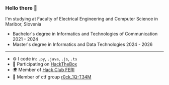 ### Hello there 👋

I'm studying at Faculty of Electrical Engineering and Computer Science in Maribor, Slovenia<br>
- Bachelor's degree in Informatics and Technologies of Communication 2021 - 2024 
- Master's degree in Informatics and Data Technologies 2024 - 2026
---

- ⚙️ I code in: `.py`, `.java`, `.js`, `.ts`
- 👾 Participating on [HackTheBox](https://app.hackthebox.com/universities/overview/783)
- 🌍 Member of [Hack Club FERI](https://hackclub.feri.um.si)
- 🥷 Member of ctf group [r0ck_1Q-T34M](https://ctftime.org/team/231560) 
